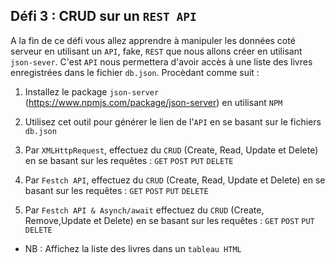 ## Défi 3 : CRUD sur un `REST API`

A la fin de ce défi vous allez apprendre à manipuler les données coté serveur en utilisant un `API`, fake, `REST` que nous allons créer en utilisant `json-sever`. C'est `API` nous permettera d'avoir accès à une liste des livres enregistrées dans le fichier `db.json`. Procèdant comme suit : 

1. Installez le package `json-server` (https://www.npmjs.com/package/json-server) en utilisant `NPM`

2. Utilisez cet outil pour générer le lien de l'`API` en se basant sur le fichiers `db.json`

3. Par `XMLHttpRequest`, effectuez du `CRUD` (Create, Read, Update et Delete) en se basant sur les requêtes : `GET` `POST` `PUT` `DELETE`

4. Par `Festch API`, effectuez du `CRUD` (Create, Read, Update et Delete) en se basant sur les requêtes : `GET` `POST` `PUT` `DELETE`

5. Par `Festch API & Asynch/await` effectuez du `CRUD` (Create, Remove,Update et Delete) en se basant sur les requêtes : `GET` `POST` `PUT` `DELETE`

* NB : Affichez la liste des livres dans un `tableau HTML` 
